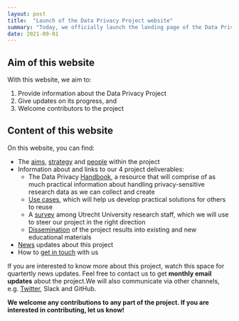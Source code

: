 ```yaml
---
layout: post
title:  "Launch of the Data Privacy Project website"
summary: "Today, we officially launch the landing page of the Data Privacy Project. Welcome! 🎉"
date: 2021-09-01
---
```


## Aim of this website
With this website, we aim to:
1. Provide information about the Data Privacy Project
2. Give updates on its progress, and
3. Welcome contributors to the project

## Content of this website
On this website, you can find:
- The [aims](../about/project-description), [strategy](../about/project-plan) and [people](../about/people) within the project
- Information about and links to our 4 project deliverables:
  - The Data Privacy [Handbook](../handbook), a resource that will comprise of as much practical information about handling privacy-sensitive research data as we can collect and create
  - [Use cases](../use-cases), which will help us develop practical solutions for others to reuse
  - A [survey](../survey) among Utrecht University research staff, which we will use to steer our project in the right direction
  - [Dissemination](../outreach) of the project results into existing and new educational materials
- [News](news) updates about this project
- How to [get in touch](../contact) with us

If you are interested to know more about this project, watch this space for quartertly news updates. Feel free to contact us to get **monthly email updates** about the project.We will also communicate via other channels, e.g. [Twitter](https://twitter.com/RDMsupportUU), Slack and GitHub.

**We welcome any contributions to any part of the project. If you are interested in contributing, let us know!**

